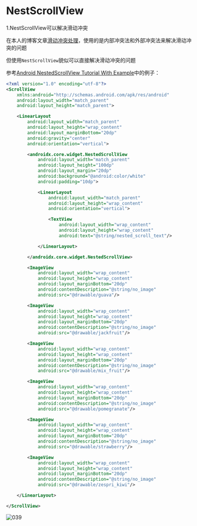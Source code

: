 # NestScrollView

1.NestScrollView可以解决滑动冲突

在本人的博客文章[滑动冲突处理](https://github.com/winfredzen/Android-Basic/blob/master/%E8%87%AA%E5%AE%9A%E4%B9%89%E8%A7%86%E5%9B%BE/015_%E6%BB%91%E5%8A%A8%E5%86%B2%E7%AA%81%E5%A4%84%E7%90%86.md)，使用的是内部冲突法和外部冲突法来解决滑动冲突的问题

但使用`NestScrollView`貌似可以直接解决滑动冲突的问题

参考[Android NestedScrollView Tutorial With Example](https://tutorialwing.com/android-nestedscrollview-tutorial-example/)中的例子：

```xml
<?xml version="1.0" encoding="utf-8"?>
<ScrollView
    xmlns:android="http://schemas.android.com/apk/res/android"
    android:layout_width="match_parent"
    android:layout_height="match_parent">

    <LinearLayout
        android:layout_width="match_parent"
        android:layout_height="wrap_content"
        android:layout_marginBottom="20dp"
        android:gravity="center"
        android:orientation="vertical">

        <androidx.core.widget.NestedScrollView
            android:layout_width="match_parent"
            android:layout_height="100dp"
            android:layout_margin="20dp"
            android:background="@android:color/white"
            android:padding="10dp">

            <LinearLayout
                android:layout_width="match_parent"
                android:layout_height="wrap_content"
                android:orientation="vertical">

                <TextView
                    android:layout_width="wrap_content"
                    android:layout_height="wrap_content"
                    android:text="@string/nested_scroll_text"/>

            </LinearLayout>

        </androidx.core.widget.NestedScrollView>

        <ImageView
            android:layout_width="wrap_content"
            android:layout_height="wrap_content"
            android:layout_marginBottom="20dp"
            android:contentDescription="@string/no_image"
            android:src="@drawable/guava"/>

        <ImageView
            android:layout_width="wrap_content"
            android:layout_height="wrap_content"
            android:layout_marginBottom="20dp"
            android:contentDescription="@string/no_image"
            android:src="@drawable/jackfruit"/>

        <ImageView
            android:layout_width="wrap_content"
            android:layout_height="wrap_content"
            android:layout_marginBottom="20dp"
            android:contentDescription="@string/no_image"
            android:src="@drawable/mix_fruit"/>

        <ImageView
            android:layout_width="wrap_content"
            android:layout_height="wrap_content"
            android:layout_marginBottom="20dp"
            android:contentDescription="@string/no_image"
            android:src="@drawable/pomegranate"/>

        <ImageView
            android:layout_width="wrap_content"
            android:layout_height="wrap_content"
            android:layout_marginBottom="20dp"
            android:contentDescription="@string/no_image"
            android:src="@drawable/strawberry"/>

        <ImageView
            android:layout_width="wrap_content"
            android:layout_height="wrap_content"
            android:layout_marginBottom="20dp"
            android:contentDescription="@string/no_image"
            android:src="@drawable/zespri_kiwi"/>

    </LinearLayout>

</ScrollView>

```

![039](https://github.com/winfredzen/Android-Basic/blob/master/UI/images/039.png)

































